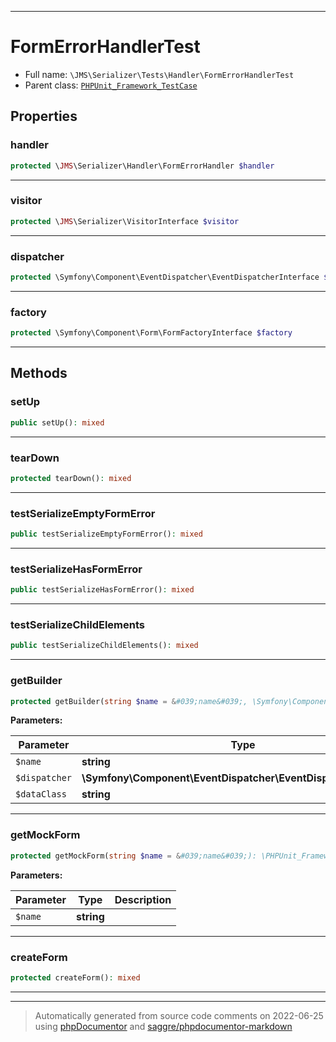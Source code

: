 ***

# FormErrorHandlerTest





* Full name: `\JMS\Serializer\Tests\Handler\FormErrorHandlerTest`
* Parent class: [`PHPUnit_Framework_TestCase`](../../../../PHPUnit_Framework_TestCase.md)



## Properties


### handler



```php
protected \JMS\Serializer\Handler\FormErrorHandler $handler
```






***

### visitor



```php
protected \JMS\Serializer\VisitorInterface $visitor
```






***

### dispatcher



```php
protected \Symfony\Component\EventDispatcher\EventDispatcherInterface $dispatcher
```






***

### factory



```php
protected \Symfony\Component\Form\FormFactoryInterface $factory
```






***

## Methods


### setUp



```php
public setUp(): mixed
```











***

### tearDown



```php
protected tearDown(): mixed
```











***

### testSerializeEmptyFormError



```php
public testSerializeEmptyFormError(): mixed
```











***

### testSerializeHasFormError



```php
public testSerializeHasFormError(): mixed
```











***

### testSerializeChildElements



```php
public testSerializeChildElements(): mixed
```











***

### getBuilder



```php
protected getBuilder(string $name = &#039;name&#039;, \Symfony\Component\EventDispatcher\EventDispatcherInterface $dispatcher = null, string $dataClass = null): \Symfony\Component\Form\FormBuilder
```








**Parameters:**

| Parameter | Type | Description |
|-----------|------|-------------|
| `$name` | **string** |  |
| `$dispatcher` | **\Symfony\Component\EventDispatcher\EventDispatcherInterface** |  |
| `$dataClass` | **string** |  |




***

### getMockForm



```php
protected getMockForm(string $name = &#039;name&#039;): \PHPUnit_Framework_MockObject_MockObject
```








**Parameters:**

| Parameter | Type | Description |
|-----------|------|-------------|
| `$name` | **string** |  |




***

### createForm



```php
protected createForm(): mixed
```











***


***
> Automatically generated from source code comments on 2022-06-25 using [phpDocumentor](http://www.phpdoc.org/) and [saggre/phpdocumentor-markdown](https://github.com/Saggre/phpDocumentor-markdown)
